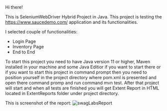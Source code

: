 Hi there!

This is SeleniumWebDriver Hybrid Project in Java. This project is testing the https://www.saucedemo.com/ application and its
functionalities.

I selected couple of functionalities:
- Login Page
- Inventory Page
- End to End

To start this project you need to have Java version 11 or higher, Maven installed in your machine and some Java Editior if you want to start there or 
if you want to start this project in command prompt then you need to position yourself in the project directory where pom.xml is presented and open 
there command promp and run command mvn test. After that project will start and when all tests are finished you will get Extent Report in HTML located in 
ExtentReports folder under project directory.

This is screenshot of the report:
![swagLabsReport](https://user-images.githubusercontent.com/97592838/212360187-27f3e241-a57f-422b-a2ae-75ed9d604dfb.PNG)
